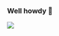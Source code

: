 ### Well howdy 👋

![](https://media2.giphy.com/media/4KLv24CPUoZ0I/giphy.gif?cid=ecf05e47ad9b96ccf2d493a475797b0637fd4007545195bb&rid=giphy.gif)
